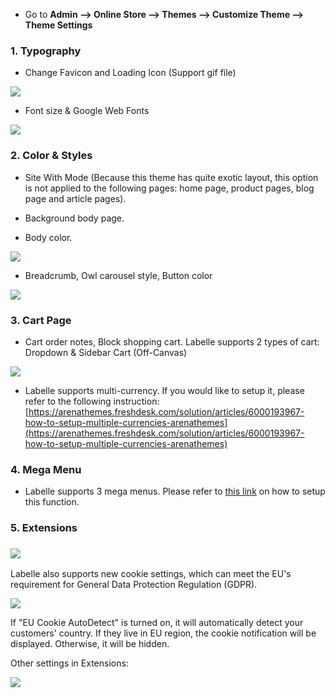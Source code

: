 * Go to **Admin --&gt; Online Store --&gt; Themes --&gt; Customize Theme --&gt; Theme Settings**

### 1. Typography
*    Change Favicon and Loading Icon (Support gif file)


![](/assets/typography-1.png)

*    Font size & Google Web Fonts


![](/assets/typography-2.png)

### 2. Color & Styles
*    Site With Mode (Because this theme has quite exotic layout, this option is not applied to the following pages: home page, product pages, blog page and article pages).

*    Background body page.

*    Body color.

![](/assets/color-style-1.png)


*    Breadcrumb, Owl carousel style, Button color

![](/assets/color-style-2.png)


### 3. Cart Page

* Cart order notes, Block shopping cart. Labelle supports 2 types of cart: Dropdown & Sidebar Cart \(Off-Canvas\)

![](/assets/cart.jpg)

* Labelle supports multi-currency. If you would like to setup it, please refer to the following instruction: [https://arenathemes.freshdesk.com/solution/articles/6000193967-how-to-setup-multiple-currencies-arenathemes](https://arenathemes.freshdesk.com/solution/articles/6000193967-how-to-setup-multiple-currencies-arenathemes)

### 4. Mega Menu

* Labelle supports 3 mega menus. Please refer to [this link](https://arenathemes.freshdesk.com/solution/articles/6000178155-how-to-setup-mega-menu-arenathemes) on how to setup this function.



### 5. Extensions

### ![](/assets/extension-1.jpg)


Labelle also supports new cookie settings, which can meet the EU's requirement for General Data Protection Regulation (GDPR).



![](/assets/cookie.png)




 
If "EU Cookie AutoDetect" is turned on, it will automatically detect your customers' country. If they live in EU region, the cookie notification will be displayed. Otherwise, it will be hidden. 






Other settings in Extensions:





![](/assets/extension-1-b-dasd.jpg)


